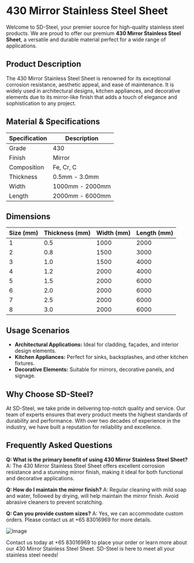 # 430 Mirror Stainless Steel Sheet

Welcome to SD-Steel, your premier source for high-quality stainless steel products. We are proud to offer our premium **430 Mirror Stainless Steel Sheet**, a versatile and durable material perfect for a wide range of applications.

## Product Description

The 430 Mirror Stainless Steel Sheet is renowned for its exceptional corrosion resistance, aesthetic appeal, and ease of maintenance. It is widely used in architectural designs, kitchen appliances, and decorative elements due to its mirror-like finish that adds a touch of elegance and sophistication to any project.

## Material & Specifications

| Specification | Description |
|---------------|-------------|
| Grade         | 430          |
| Finish        | Mirror       |
| Composition   | Fe, Cr, C    |
| Thickness     | 0.5mm - 3.0mm|
| Width         | 1000mm - 2000mm |
| Length        | 2000mm - 6000mm |

## Dimensions

| Size (mm) | Thickness (mm) | Width (mm) | Length (mm) |
|-----------|-----------------|------------|-------------|
| 1         | 0.5             | 1000       | 2000        |
| 2         | 0.8             | 1500       | 3000        |
| 3         | 1.0             | 1500       | 4000        |
| 4         | 1.2             | 2000       | 4000        |
| 5         | 1.5             | 2000       | 6000        |
| 6         | 2.0             | 2000       | 6000        |
| 7         | 2.5             | 2000       | 6000        |
| 8         | 3.0             | 2000       | 6000        |

## Usage Scenarios

- **Architectural Applications:** Ideal for cladding, façades, and interior design elements.
- **Kitchen Appliances:** Perfect for sinks, backsplashes, and other kitchen fixtures.
- **Decorative Elements:** Suitable for mirrors, decorative panels, and signage.

## Why Choose SD-Steel?

At SD-Steel, we take pride in delivering top-notch quality and service. Our team of experts ensures that every product meets the highest standards of durability and performance. With over two decades of experience in the industry, we have built a reputation for reliability and excellence.

## Frequently Asked Questions

**Q: What is the primary benefit of using 430 Mirror Stainless Steel Sheet?**
A: The 430 Mirror Stainless Steel Sheet offers excellent corrosion resistance and a stunning mirror finish, making it ideal for both functional and decorative applications.

**Q: How do I maintain the mirror finish?**
A: Regular cleaning with mild soap and water, followed by drying, will help maintain the mirror finish. Avoid abrasive cleaners to prevent scratching.

**Q: Can you provide custom sizes?**
A: Yes, we can accommodate custom orders. Please contact us at +65 83016969 for more details.

![Image](https://github.com/user-attachments/assets/2567258e-e124-4816-932d-1809bd27ef0b)

Contact us today at +65 83016969 to place your order or learn more about our 430 Mirror Stainless Steel Sheet. SD-Steel is here to meet all your stainless steel needs!